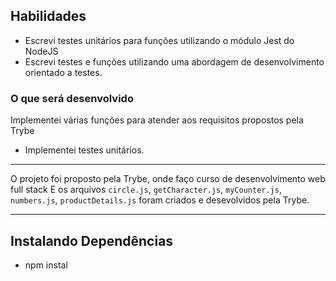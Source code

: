 ## Habilidades

- Escrevi testes unitários para funções utilizando o módulo Jest do NodeJS
- Escrevi testes e funções utilizando uma abordagem de desenvolvimento orientado a testes.
### O que será desenvolvido

Implementei várias funções para atender aos requisitos propostos pela Trybe

- Implementei testes unitários.

 ---
O projeto foi proposto pela Trybe, onde faço curso de desenvolvimento web full stack
E os arquivos `circle.js`, `getCharacter.js`, `myCounter.js`, `numbers.js`, `productDetails.js` foram criados e desevolvidos pela Trybe.

---

## Instalando Dependências

- npm instal